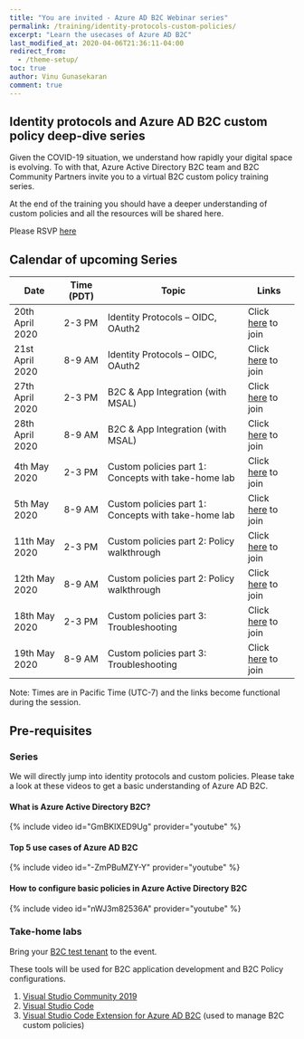 ```yaml
---
title: "You are invited - Azure AD B2C Webinar series"
permalink: /training/identity-protocols-custom-policies/
excerpt: "Learn the usecases of Azure AD B2C"
last_modified_at: 2020-04-06T21:36:11-04:00
redirect_from:
  - /theme-setup/
toc: true
author: Vinu Gunasekaran
comment: true
---
```


## Identity protocols and Azure AD B2C custom policy deep-dive series

Given the COVID-19 situation, we understand how rapidly your digital space is evolving. To with that, Azure Active Directory B2C team and B2C Community Partners invite you to a virtual B2C custom policy training series.

At the end of the training you should have a deeper understanding of custom policies and all the resources will be shared here.

Please RSVP [here](http://aka.ms/B2Cprecallsurvey)

## Calendar of upcoming Series

Date  |Time (PDT)   |Topic   |  Links
--|---|---|--
20th April 2020  |  2-3 PM | Identity Protocols – OIDC, OAuth2  |  Click [here](https://aka.ms/B2CWebinar-Week1-TimeZone1) to join
  21st April 2020 |  8-9 AM |  Identity Protocols – OIDC, OAuth2 |  Click [here](https://aka.ms/B2CWebinar-Week1-TimeZone2) to join
27th April 2020  |  2-3 PM |  B2C & App Integration (with MSAL) |  Click [here](https://aka.ms/B2CWebinar-Week2-TimeZone1) to join
28th April 2020 |  8-9 AM |  B2C & App Integration (with MSAL) |  Click [here](https://aka.ms/B2CWebinar-Week2-TimeZone2) to join
4th May 2020  |  2-3 PM |  Custom policies part 1: Concepts with take-home lab |  Click [here](https://aka.ms/B2CWebinar-Week3-TimeZone1) to join
5th May 2020  |  8-9 AM |  Custom policies part 1: Concepts with take-home lab |  Click [here](https://aka.ms/B2CWebinar-Week3-TimeZone2) to join
11th May 2020  | 2-3 PM  | Custom policies part 2: Policy walkthrough    |  Click [here](https://aka.ms/B2CWebinar-Week4-TimeZone1) to join
12th May 2020  |  8-9 AM |  Custom policies part 2: Policy walkthrough   |  Click [here](https://aka.ms/B2CWebinar-Week4-TimeZone2) to join
18th May 2020  |  2-3 PM | Custom policies part 3: Troubleshooting  |  Click [here](https://aka.ms/B2CWebinar-Week5-TimeZone1) to join
19th May 2020  | 8-9 AM  |  Custom policies part 3: Troubleshooting |  Click [here](https://aka.ms/B2CWebinar-Week5-TimeZone2) to join

Note: Times are in Pacific Time (UTC-7)  and the links become functional during the session.

## Pre-requisites

### Series

We will directly jump into identity protocols and custom policies. Please take a look at these videos to get a basic understanding of Azure AD B2C.

#### What is Azure Active Directory B2C?
{% include video id="GmBKlXED9Ug" provider="youtube" %}

#### Top 5 use cases of Azure AD B2C
{% include video id="-ZmPBuMZY-Y" provider="youtube" %}

#### How to configure basic policies in Azure Active Directory B2C
{% include video id="nWJ3m82536A" provider="youtube" %}


### Take-home labs
Bring your [B2C test tenant](https://docs.microsoft.com/en-us/azure/active-directory-b2c/tutorial-create-tenant) to the event.

These tools will be used for B2C application development and B2C Policy configurations.
1. [Visual Studio Community 2019](https://visualstudio.microsoft.com/thank-you-downloading-visual-studio/?sku=Community&rel=16)
2. [Visual Studio Code](https://code.visualstudio.com/download)
3. [Visual Studio Code Extension for Azure AD B2C](https://marketplace.visualstudio.com/items?itemName=AzureADB2CTools.aadb2c) (used to manage B2C custom policies)
